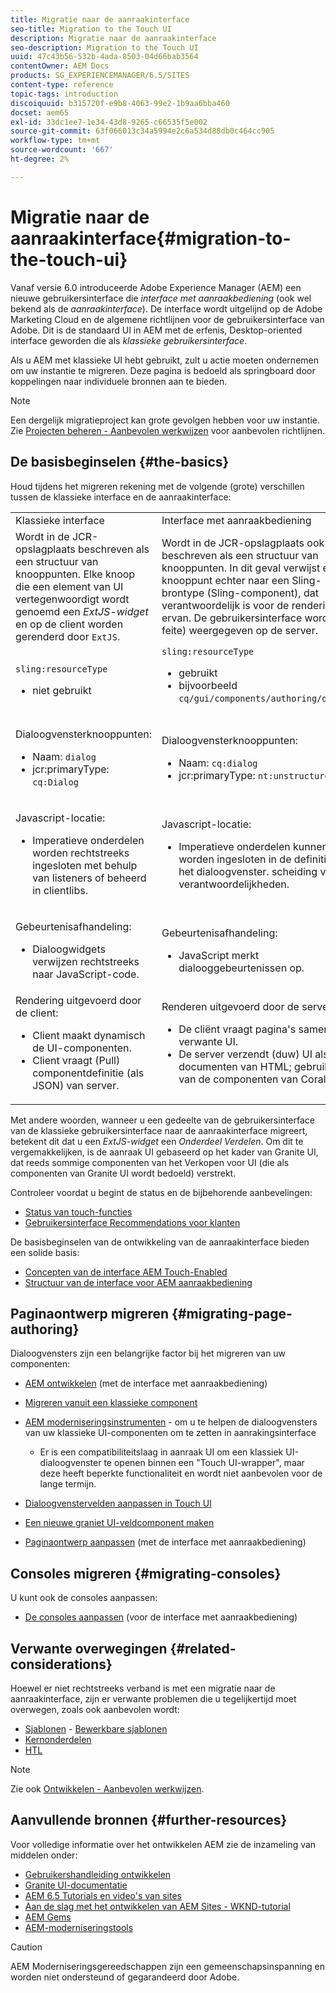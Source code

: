 ```yaml
---
title: Migratie naar de aanraakinterface
seo-title: Migration to the Touch UI
description: Migratie naar de aanraakinterface
seo-description: Migration to the Touch UI
uuid: 47c43b56-532b-4ada-8503-04d66bab3564
contentOwner: AEM Docs
products: SG_EXPERIENCEMANAGER/6.5/SITES
content-type: reference
topic-tags: introduction
discoiquuid: b315720f-e9b8-4063-99e2-1b9aa6bba460
docset: aem65
exl-id: 33dc1ee7-1e34-43d8-9265-c66535f5e002
source-git-commit: 63f066013c34a5994e2c6a534d88db0c464cc905
workflow-type: tm+mt
source-wordcount: '667'
ht-degree: 2%

---
```


# Migratie naar de aanraakinterface{#migration-to-the-touch-ui}

Vanaf versie 6.0 introduceerde Adobe Experience Manager (AEM) een nieuwe gebruikersinterface die *interface met aanraakbediening* (ook wel bekend als de *aanraakinterface*). De interface wordt uitgelijnd op de Adobe Marketing Cloud en de algemene richtlijnen voor de gebruikersinterface van Adobe. Dit is de standaard UI in AEM met de erfenis, Desktop-oriented interface geworden die als *klassieke gebruikersinterface*.

Als u AEM met klassieke UI hebt gebruikt, zult u actie moeten ondernemen om uw instantie te migreren. Deze pagina is bedoeld als springboard door koppelingen naar individuele bronnen aan te bieden.

>[!NOTE]
>
>Een dergelijk migratieproject kan grote gevolgen hebben voor uw instantie. Zie [Projecten beheren - Aanbevolen werkwijzen](/help/managing/best-practices.md) voor aanbevolen richtlijnen.

## De basisbeginselen {#the-basics}

Houd tijdens het migreren rekening met de volgende (grote) verschillen tussen de klassieke interface en de aanraakinterface:

<table>
 <tbody>
  <tr>
   <td>Klassieke interface</td>
   <td>Interface met aanraakbediening</td>
  </tr>
  <tr>
   <td>Wordt in de JCR-opslagplaats beschreven als een structuur van knooppunten. Elke knoop die een element van UI vertegenwoordigt wordt genoemd een <em>ExtJS-widget</em> en op de client worden gerenderd door <code>ExtJS</code>.</td>
   <td>Wordt in de JCR-opslagplaats ook beschreven als een structuur van knooppunten. In dit geval verwijst elk knooppunt echter naar een Sling-brontype (Sling-component), dat verantwoordelijk is voor de rendering ervan. De gebruikersinterface wordt (in feite) weergegeven op de server.</td>
  </tr>
  <tr>
   <td><p><code>sling:resourceType</code></p>
    <ul>
     <li>niet gebruikt</li>
    </ul> </td>
   <td><code>sling:resourceType</code>
    <ul>
     <li>gebruikt</li>
     <li>bijvoorbeeld<br /> <code>cq/gui/components/authoring/dialog</code><br /> </li>
    </ul> </td>
  </tr>
  <tr>
   <td><p>Dialoogvensterknooppunten:</p>
    <ul>
     <li>Naam: <code>dialog</code></li>
     <li>jcr:primaryType: <code>cq:Dialog</code></li>
    </ul> </td>
   <td><p>Dialoogvensterknooppunten:</p>
    <ul>
     <li>Naam: <code>cq:dialog</code></li>
     <li>jcr:primaryType: <code>nt:unstructured</code></li>
    </ul> </td>
  </tr>
  <tr>
   <td><p>Javascript-locatie:</p>
    <ul>
     <li>Imperatieve onderdelen worden rechtstreeks ingesloten met behulp van listeners of beheerd in clientlibs.</li>
    </ul> </td>
   <td><p>Javascript-locatie:</p>
    <ul>
     <li>Imperatieve onderdelen kunnen niet worden ingesloten in de definitie van het dialoogvenster. scheiding van verantwoordelijkheden.</li>
    </ul> </td>
  </tr>
  <tr>
   <td><p>Gebeurtenisafhandeling:</p>
    <ul>
     <li>Dialoogwidgets verwijzen rechtstreeks naar JavaScript-code.</li>
    </ul> </td>
   <td><p>Gebeurtenisafhandeling:</p>
    <ul>
     <li>JavaScript merkt dialooggebeurtenissen op.</li>
    </ul> </td>
  </tr>
  <tr>
   <td>Rendering uitgevoerd door de client:
    <ul>
     <li>Client maakt dynamisch de UI-componenten.</li>
     <li>Client vraagt (Pull) componentdefinitie (als JSON) van server.</li>
    </ul> </td>
   <td>Renderen uitgevoerd door de server:
    <ul>
     <li>De cliënt vraagt pagina's samen met verwante UI.</li>
     <li>De server verzendt (duw) UI als documenten van HTML; gebruiken van de componenten van Coral UI.<br /> </li>
    </ul> </td>
  </tr>
 </tbody>
</table>

Met andere woorden, wanneer u een gedeelte van de gebruikersinterface van de klassieke gebruikersinterface naar de aanraakinterface migreert, betekent dit dat u een *ExtJS-widget* een *Onderdeel Verdelen*. Om dit te vergemakkelijken, is de aanraak UI gebaseerd op het kader van Granite UI, dat reeds sommige componenten van het Verkopen voor UI (die als componenten van Granite UI wordt bedoeld) verstrekt.

Controleer voordat u begint de status en de bijbehorende aanbevelingen:

* [Status van touch-functies](/help/release-notes/touch-ui-features-status.md)
* [Gebruikersinterface Recommendations voor klanten](/help/sites-deploying/ui-recommendations.md)

De basisbeginselen van de ontwikkeling van de aanraakinterface bieden een solide basis:

* [Concepten van de interface AEM Touch-Enabled](/help/sites-developing/touch-ui-concepts.md)
* [Structuur van de interface voor AEM aanraakbediening](/help/sites-developing/touch-ui-structure.md)

## Paginaontwerp migreren {#migrating-page-authoring}

Dialoogvensters zijn een belangrijke factor bij het migreren van uw componenten:

* [AEM ontwikkelen](/help/sites-developing/developing-components.md) (met de interface met aanraakbediening)
* [Migreren vanuit een klassieke component](/help/sites-developing/developing-components.md#migrating-from-a-classic-component)
* [AEM moderniseringsinstrumenten](/help/sites-developing/modernization-tools.md) - om u te helpen de dialoogvensters van uw klassieke UI-componenten om te zetten in aanrakingsinterface

   * Er is een compatibiliteitslaag in aanraak UI om een klassiek UI-dialoogvenster te openen binnen een &quot;Touch UI-wrapper&quot;, maar deze heeft beperkte functionaliteit en wordt niet aanbevolen voor de lange termijn.

* [Dialoogvenstervelden aanpassen in Touch UI](https://helpx.adobe.com/experience-manager/kt/eseminars/gems/aem-customizing-dialog-fields-in-touch-ui.html)
* [Een nieuwe graniet UI-veldcomponent maken](/help/sites-developing/granite-ui-component.md)
* [Paginaontwerp aanpassen](/help/sites-developing/customizing-page-authoring-touch.md) (met de interface met aanraakbediening)

## Consoles migreren {#migrating-consoles}

U kunt ook de consoles aanpassen:

* [De consoles aanpassen](/help/sites-developing/customizing-consoles-touch.md) (voor de interface met aanraakbediening)

## Verwante overwegingen {#related-considerations}

Hoewel er niet rechtstreeks verband is met een migratie naar de aanraakinterface, zijn er verwante problemen die u tegelijkertijd moet overwegen, zoals ook aanbevolen wordt:

* [Sjablonen](/help/sites-developing/templates.md) - [Bewerkbare sjablonen](/help/sites-developing/page-templates-editable.md)
* [Kernonderdelen](https://experienceleague.adobe.com/docs/experience-manager-core-components/using/introduction.html)
* [HTL](https://experienceleague.adobe.com/docs/experience-manager-htl/content/overview.html)

>[!NOTE]
>
>Zie ook [Ontwikkelen - Aanbevolen werkwijzen](/help/sites-developing/best-practices.md).

## Aanvullende bronnen {#further-resources}

Voor volledige informatie over het ontwikkelen AEM zie de inzameling van middelen onder:

* [Gebruikershandleiding ontwikkelen](/help/sites-developing/home.md)
* [Granite UI-documentatie](https://helpx.adobe.com/experience-manager/6-5/sites/developing/using/reference-materials/granite-ui/api/jcr_root/libs/granite/ui/index.html)
* [AEM 6.5 Tutorials en video&#39;s van sites](https://experienceleague.adobe.com/docs/experience-manager-learn/sites/overview.html)
* [Aan de slag met het ontwikkelen van AEM Sites - WKND-tutorial](/help/sites-developing/getting-started.md)
* [AEM Gems](https://helpx.adobe.com/experience-manager/kt/eseminars/gems/aem-index.html)
* [AEM-moderniseringstools](https://opensource.adobe.com/aem-modernize-tools/)

>[!CAUTION]
>
>AEM Moderniseringsgereedschappen zijn een gemeenschapsinspanning en worden niet ondersteund of gegarandeerd door Adobe.
